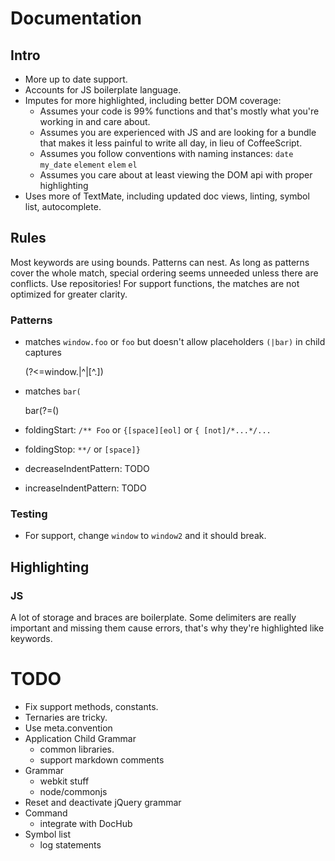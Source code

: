 # Documentation

## Intro

- More up to date support.
- Accounts for JS boilerplate language.
- Imputes for more highlighted, including better DOM coverage:
  - Assumes your code is 99% functions and that's mostly what you're working in
    and care about.
  - Assumes you are experienced with JS and are looking for a bundle that makes
    it less painful to write all day, in lieu of CoffeeScript.
  - Assumes you follow conventions with naming instances: 
    `date` `my_date` `element` `elem` `el`
  - Assumes you care about at least viewing the DOM api with proper highlighting
- Uses more of TextMate, including updated doc views, linting, symbol list, autocomplete.

## Rules

Most keywords are using bounds. Patterns can nest. As long as patterns cover the
whole match, special ordering seems unneeded unless there are conflicts. Use
repositories! For support functions, the matches are not optimized for greater clarity.

### Patterns

- matches `window.foo` or `foo` but doesn't allow placeholders `(|bar)` in child
  captures

    (?<=window\.|^|[^.])
    
- matches `bar(`

    bar(?=\()
    
- foldingStart: `/** Foo` or `{[space][eol]` or `{ [not]/*...*/...`
- foldingStop: `**/` or `[space]}`
- decreaseIndentPattern: TODO
- increaseIndentPattern: TODO

### Testing

- For support, change `window` to `window2` and it should break.

## Highlighting

### JS

A lot of storage and braces are boilerplate. Some delimiters are really
important and missing them cause errors, that's why they're highlighted like
keywords.

# TODO

- Fix support methods, constants.
- Ternaries are tricky.
- Use meta.convention
- Application Child Grammar
  - common libraries.
  - support markdown comments
- Grammar
  - webkit stuff
  - node/commonjs
- Reset and deactivate jQuery grammar
- Command
  - integrate with DocHub
- Symbol list
  - log statements